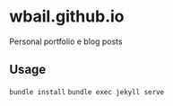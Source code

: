 # wbail.github.io

Personal portfolio e blog posts

## Usage

```bundle install```
```bundle exec jekyll serve```

